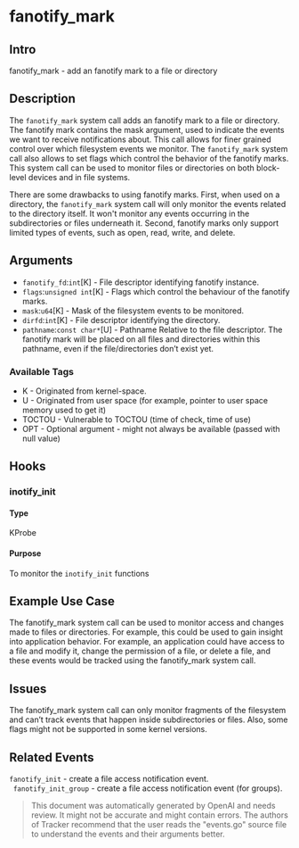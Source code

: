 
# fanotify_mark

## Intro
fanotify_mark - add an fanotify mark to a file or directory

## Description
The `fanotify_mark` system call adds an fanotify mark to a file or directory. The fanotify mark contains the mask argument, used to indicate the events we want to receive notifications about. This call allows for finer grained control over which filesystem events we monitor. The `fanotify_mark` system call also allows to set flags which control the behavior of the fanotify marks. This system call can be used to monitor files or directories on both block-level devices and in file systems.

There are some drawbacks to using fanotify marks. First, when used on a directory, the `fanotify_mark` system call will only monitor the events related to the directory itself. It won't monitor any events occurring in the subdirectories or files underneath it. Second, fanotify marks only support limited types of events, such as open, read, write, and delete.

## Arguments
* `fanotify_fd`:`int`[K] - File descriptor identifying fanotify instance.
* `flags`:`unsigned int`[K] - Flags which control the behaviour of the fanotify marks.
* `mask`:`u64`[K] - Mask of the filesystem events to be monitored.
* `dirfd`:`int`[K] - File descriptor identifying the directory.
* `pathname`:`const char*`[U] - Pathname Relative to the file descriptor. The fanotify mark will be placed on all files and directories within this pathname, even if the file/directories don’t exist yet.

### Available Tags
* K - Originated from kernel-space.
* U - Originated from user space (for example, pointer to user space memory used to get it)
* TOCTOU - Vulnerable to TOCTOU (time of check, time of use)
* OPT - Optional argument - might not always be available (passed with null value)

## Hooks
### inotify_init
#### Type
KProbe
#### Purpose
To monitor the `inotify_init` functions

## Example Use Case
The fanotify_mark system call can be used to monitor access and changes made to files or directories. For example, this could be used to gain insight into application behavior. For example, an application could have access to a file and modify it, change the permission of a file, or delete a file, and these events would be tracked using the fanotify_mark system call.

## Issues
The fanotify_mark system call can only monitor fragments of the filesystem and can’t track events that happen inside subdirectories or files. Also, some flags might not be supported in some kernel versions. 

## Related Events
`fanotify_init` - create a file access notification event.  
` fanotify_init_group` - create a file access notification event (for groups).

> This document was automatically generated by OpenAI and needs review. It might
> not be accurate and might contain errors. The authors of Tracker recommend that
> the user reads the "events.go" source file to understand the events and their
> arguments better.
